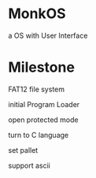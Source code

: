 MonkOS
======

a OS with User Interface

Milestone
======
FAT12 file system

initial Program Loader

open protected mode

turn to C language

set pallet

support ascii

